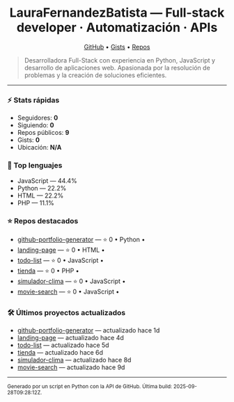 <h1 align="center">LauraFernandezBatista — Full‑stack developer · Automatización · APIs</h1>

<p align="center">
  <a href="https://github.com/LauraFernandezBatista">GitHub</a> •
  <a href="https://gist.github.com/LauraFernandezBatista">Gists</a> •
  <a href="https://github.com/LauraFernandezBatista?tab=repositories">Repos</a>
</p>

> Desarrolladora Full-Stack con experiencia en Python, JavaScript y desarrollo de aplicaciones web. Apasionada por la resolución de problemas y la creación de soluciones eficientes.

---

### ⚡ Stats rápidas
- Seguidores: **0**
- Siguiendo: **0**
- Repos públicos: **9**
- Gists: **0**
- Ubicación: **N/A**

### 🧠 Top lenguajes
- JavaScript — 44.4%
- Python — 22.2%
- HTML — 22.2%
- PHP — 11.1%

### ⭐ Repos destacados
- [github-portfolio-generator](https://github.com/LauraFernandezBatista/github-portfolio-generator) — ⭐ 0 • Python • 
- [landing-page](https://github.com/LauraFernandezBatista/landing-page) — ⭐ 0 • HTML • 
- [todo-list](https://github.com/LauraFernandezBatista/todo-list) — ⭐ 0 • JavaScript • 
- [tienda](https://github.com/LauraFernandezBatista/tienda) — ⭐ 0 • PHP • 
- [simulador-clima](https://github.com/LauraFernandezBatista/simulador-clima) — ⭐ 0 • JavaScript • 
- [movie-search](https://github.com/LauraFernandezBatista/movie-search) — ⭐ 0 • JavaScript • 

### 🛠️ Últimos proyectos actualizados
- [github-portfolio-generator](https://github.com/LauraFernandezBatista/github-portfolio-generator) — actualizado hace 1d
- [landing-page](https://github.com/LauraFernandezBatista/landing-page) — actualizado hace 4d
- [todo-list](https://github.com/LauraFernandezBatista/todo-list) — actualizado hace 5d
- [tienda](https://github.com/LauraFernandezBatista/tienda) — actualizado hace 6d
- [simulador-clima](https://github.com/LauraFernandezBatista/simulador-clima) — actualizado hace 8d
- [movie-search](https://github.com/LauraFernandezBatista/movie-search) — actualizado hace 9d

---

<sub>Generado por un script en Python con la API de GitHub. Última build: 2025-09-28T09:28:12Z.</sub>